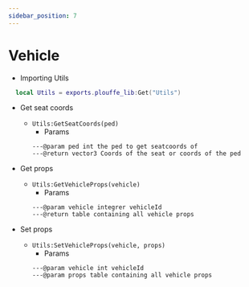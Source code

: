 ```yaml
---
sidebar_position: 7
---
```


# Vehicle

- Importing Utils
```lua
  local Utils = exports.plouffe_lib:Get("Utils")
```

- Get seat coords 
    - ```Utils:GetSeatCoords(ped)```
        - Params
        ```
        ---@param ped int the ped to get seatcoords of
        ---@return vector3 Coords of the seat or coords of the ped
        ```

- Get props
    - ```Utils:GetVehicleProps(vehicle)```
        - Params
        ```
        ---@param vehicle integrer vehicleId
        ---@return table containing all vehicle props
        ```

- Set props
    - ```Utils:SetVehicleProps(vehicle, props)```
        - Params
        ```
        ---@param vehicle int vehicleId
        ---@param props table containing all vehicle props
        ```